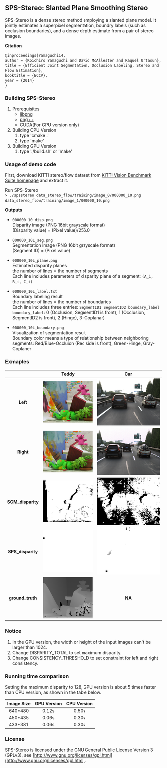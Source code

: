 ## SPS-Stereo: Slanted Plane Smoothing Stereo

SPS-Stereo is a dense stereo method employing a slanted plane model. It jointly estimates a superpixel segmentation, boundry labels (such as occlusion boundaries), and a dense depth estimate from a pair of stereo images.

**Citation**  

    @inproceedings{Yamaguchi14,
    author = {Koichiro Yamaguchi and David McAllester and Raquel Urtasun},
    title = {Efficient Joint Segmentation, Occlusion Labeling, Stereo and Flow Estimation},
    booktitle = {ECCV},
    year = {2014}
    }


### Building SPS-Stereo

1. Prerequisites
    * [libpng](http://www.libpng.org/pub/png/libpng.html)
    * [png++](http://www.nongnu.org/pngpp/)
    * CUDA(For GPU version only)
2. Building CPU Version
    1. type 'cmake .'
    2. type 'make'
3. Building GPU Version
    1. type './build.sh' or 'make'


### Usage of demo code

First, download KITTI stereo/flow dataset from [KITTI Vision Benchmark Suite homepage](http://www.cvlibs.net/datasets/kitti/eval_stereo_flow.php?benchmark=stereo) and extract it.

Run SPS-Stereo  
`> ./spsstereo data_stereo_flow/training/image_0/000000_10.png data_stereo_flow/training/image_1/000000_10.png`

**Outputs**  

* `000000_10_disp.png`  
Disparity image (PNG 16bit grayscale format)  
(Disparity value) = (Pixel value)/256.0

* `000000_10L_seg.png`  
Segmentation image (PNG 16bit grayscale format)  
(Segment ID) = (Pixel value)

* `000000_10L_plane.png`  
Estimated disparity planes  
the number of lines = the number of segments  
Each line includes parameters of disparity plane of a segment: `(A_i, B_i, C_i)`

* `000000_10L_label.txt`  
Boundary labeling result  
the number of lines = the number of boundaries  
Each line includes three entries: `SegmentID1 SegmentID2 boundary_label`  
`boundary_label`: 0 (Occlusion, SegmentID1 is front), 1 (Occlusion, SegmentID2 is front), 2 (Hinge), 3 (Coplanar)

* `000000_10L_boundary.png`  
Visualization of segmentation result  
Boundary color means a type of relationship between neighboring segments: Red/Blue-Occluion (Red side is front), Green-Hinge, Gray- Coplaner


### Exmaples

|                   | **Teddy**                             | **Car**                               |
| :-:               | :-:                                   | :-:                                   |     
| **Left**          | ![](example/teddy/left.png)           | ![](example/car/left.png)             |
| **Right**         | ![](example/teddy/right.png)          | ![](example/car/right.png)            |
| **SGM_disparity** | ![](example/teddy/SGM_disparity.png)  | ![](example/car/SGM_disparity.png)    |
| **SPS_disparity** | ![](example/teddy/SPS_disparity.png)  | ![](example/car/SPS_disparity.png)    |
| **ground_truth**  | ![](example/teddy/ground.png)         | **NA**                                |


### Notice
1. In the GPU version, the width or height of the input images can't be larger than 1024.
2. Change DISPARITY_TOTAL to set maximum disparity.
3. Change CONSISTENCY_THRESHOLD to set constraint for left and right consistency.


### Running time comparison
Setting the maximum disparity to 128, GPU version is about 5 times faster than CPU version, as shown in the table below.

| **Image Size**    | **GPU Version**   | **CPU Version**   |
| :-:               | :-:               | :-:               |
| 640*480           | 0.12s             | 0.50s             |
| 450*435           | 0.06s             | 0.30s             |
| 433*381           | 0.06s             | 0.30s             |


### License
SPS-Stereo is licensed under the GNU General Public License Version 3 (GPLv3), see [http://www.gnu.org/licenses/gpl.html](http://www.gnu.org/licenses/gpl.html).
